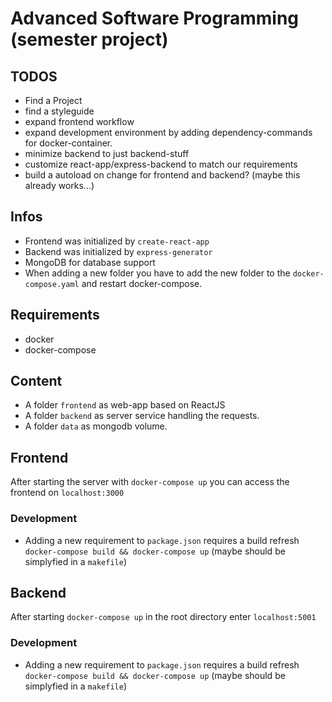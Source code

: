 # Advanced Software Programming (semester project)

## TODOS
* Find a Project
* find a styleguide
* expand frontend workflow
* expand development environment by adding dependency-commands for docker-container.
* minimize backend to just backend-stuff
* customize react-app/express-backend to match our requirements
* build a autoload on change for frontend and backend? (maybe this already works...)

## Infos
* Frontend was initialized by `create-react-app`
* Backend was initialized by `express-generator`
* MongoDB for database support
* When adding a new folder you have to add the new folder to the `docker-compose.yaml` and restart docker-compose.

## Requirements
* docker
* docker-compose


## Content
* A folder `frontend` as web-app based on ReactJS
* A folder `backend` as server service handling the requests.
* A folder `data` as mongodb volume.

## Frontend
After starting the server with `docker-compose up` you can access the frontend on `localhost:3000`
### Development
* Adding a new requirement to `package.json` requires a build refresh `docker-compose build && docker-compose up` (maybe should be simplyfied in a `makefile`)


## Backend
After starting `docker-compose up` in the root directory enter `localhost:5001`

### Development
* Adding a new requirement to `package.json` requires a build refresh `docker-compose build && docker-compose up` (maybe should be simplyfied in a `makefile`)
